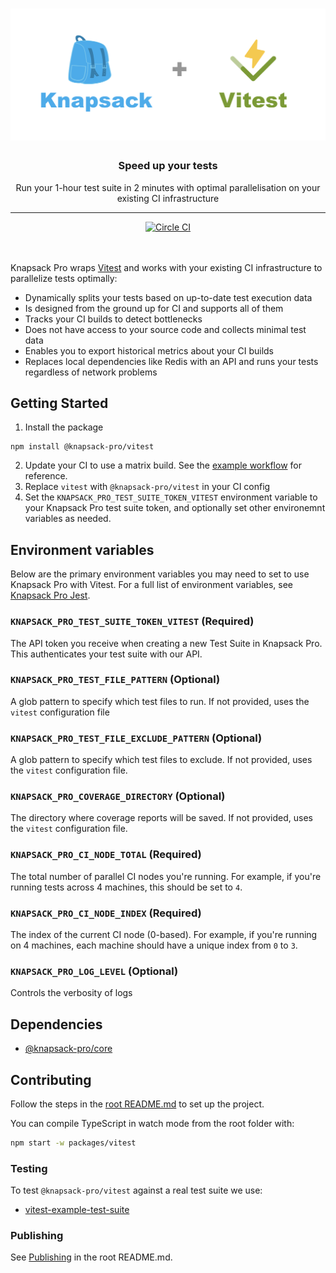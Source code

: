 # ![@knapsack-pro/vitest](./img/logo.png)

<h3 align="center">Speed up your tests</h3>
<p align="center">Run your 1-hour test suite in 2 minutes with optimal parallelisation on your existing CI infrastructure</p>

---

<div align="center">
  <a href="https://circleci.com/gh/KnapsackPro/knapsack-pro-js">
    <img alt="Circle CI" src="https://circleci.com/gh/KnapsackPro/knapsack-pro-js.svg?style=svg" />
  </a>
</div>

<br />
<br />

Knapsack Pro wraps [Vitest](https://vitest.dev/) and works with your existing CI infrastructure to parallelize tests optimally:

- Dynamically splits your tests based on up-to-date test execution data
- Is designed from the ground up for CI and supports all of them
- Tracks your CI builds to detect bottlenecks
- Does not have access to your source code and collects minimal test data
- Enables you to export historical metrics about your CI builds
- Replaces local dependencies like Redis with an API and runs your tests regardless of network problems

## Getting Started

1. Install the package

```
npm install @knapsack-pro/vitest
```

2. Update your CI to use a matrix build. See the [example workflow](./.github/workflows/vitest-example-test-suite.yaml) for reference.
3. Replace `vitest` with `@knapsack-pro/vitest` in your CI config
4. Set the `KNAPSACK_PRO_TEST_SUITE_TOKEN_VITEST` environment variable to your Knapsack Pro test suite token, and optionally set other environemnt variables as needed.

## Environment variables
Below are the primary environment variables you may need to set to use Knapsack Pro with Vitest.  For a full list of environment variables, see [Knapsack Pro Jest](https://docs.knapsackpro.com/jest/reference/).

### `KNAPSACK_PRO_TEST_SUITE_TOKEN_VITEST` (Required)
The API token you receive when creating a new Test Suite in Knapsack Pro. This authenticates your test suite with our API.

### `KNAPSACK_PRO_TEST_FILE_PATTERN` (Optional)
A glob pattern to specify which test files to run.  If not provided, uses the `vitest` configuration file

### `KNAPSACK_PRO_TEST_FILE_EXCLUDE_PATTERN` (Optional)
A glob pattern to specify which test files to exclude. If not provided, uses the `vitest` configuration file.

### `KNAPSACK_PRO_COVERAGE_DIRECTORY` (Optional)
The directory where coverage reports will be saved. If not provided, uses the `vitest` configuration file.

### `KNAPSACK_PRO_CI_NODE_TOTAL` (Required)
The total number of parallel CI nodes you're running. For example, if you're running tests across 4 machines, this should be set to `4`.

### `KNAPSACK_PRO_CI_NODE_INDEX` (Required)
The index of the current CI node (0-based). For example, if you're running on 4 machines, each machine should have a unique index from `0` to `3`.

### `KNAPSACK_PRO_LOG_LEVEL` (Optional)
Controls the verbosity of logs

## Dependencies

- [@knapsack-pro/core](https://github.com/KnapsackPro/knapsack-pro-js/tree/main/packages/core)

## Contributing

Follow the steps in the [root README.md](https://github.com/KnapsackPro/knapsack-pro-js#contributing) to set up the project.

You can compile TypeScript in watch mode from the root folder with:

```bash
npm start -w packages/vitest
```

### Testing

To test `@knapsack-pro/vitest` against a real test suite we use:

- [vitest-example-test-suite](https://github.com/KnapsackPro/knapsack-pro-js/tree/main/packages/vitest-example-test-suite)

### Publishing

See [Publishing](../../#publishing) in the root README.md.
